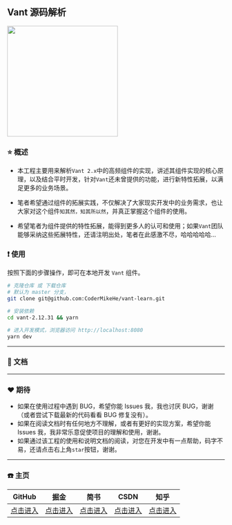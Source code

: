 ## Vant 源码解析

<img src="https://img01.yzcdn.cn/vant/logo.png" width="256px" height="256px" />

### ⭐️ 概述

- 本工程主要用来解析`Vant 2.x`中的高频组件的实现，讲述其组件实现的核心原理，以及结合平时开发，针对`Vant`还未曾提供的功能，进行新特性拓展，以满足更多的业务场景。

- 笔者希望通过组件的拓展实践，不仅解决了大家现实开发中的业务需求，也让大家对这个组件`知其然，知其所以然`，并真正掌握这个组件的使用。

- 希望笔者为组件提供的特性拓展，能得到更多人的认可和使用；如果`Vant`团队能够采纳这些拓展特性，还请注明出处，笔者在此感激不尽，哈哈哈哈哈...

### ❗️ 使用

按照下面的步骤操作，即可在本地开发 `Vant` 组件。

```bash
# 克隆仓库 或 下载仓库
# 默认为 master 分支，
git clone git@github.com:CoderMikeHe/vant-learn.git

# 安装依赖
cd vant-2.12.31 && yarn

# 进入开发模式，浏览器访问 http://localhost:8080
yarn dev
```

---

### 📖 文档


---

### ♥️ 期待

- 如果在使用过程中遇到 BUG，希望你能 Issues 我，我也讨厌 BUG，谢谢（或者尝试下载最新的代码看看 BUG 修复没有）。
- 如果在阅读文档时有任何地方不理解，或者有更好的实现方案，希望你能 Issues 我，我非常乐意促使项目的理解和使用，谢谢。
- 如果通过该工程的使用和说明文档的阅读，对您在开发中有一点帮助，码字不易，还请点击右上角`star`按钮，谢谢。

---

### ☎️ 主页

|                   GitHub                   |                            掘金                             |                        简书                        |                     CSDN                     | 知乎                                                 |
| :----------------------------------------: | :---------------------------------------------------------: | :------------------------------------------------: | :------------------------------------------: | ---------------------------------------------------- |
| [点击进入](https://github.com/CoderMikeHe) | [点击进入](https://juejin.im/user/59128ee21b69e6006868d639) | [点击进入](https://www.jianshu.com/u/126498da7523) | [点击进入](https://blog.csdn.net/u011581932) | [点击进入](https://www.zhihu.com/people/codermikehe) |


